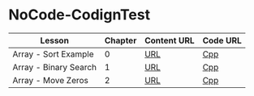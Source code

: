# NoCode-CodignTest

| Lesson | Chapter | Content URL | Code URL |
|---     | ---     |---          |---       |
|Array - Sort Example|0|[URL](https://velog.io/@lottocomeon/Array-Basic) | [Cpp](https://github.com/ChaejinE/NoCode-CodignTest/blob/main/0.Array/sort_ex.cpp)|
|Array - Binary Search|1|[URL](https://velog.io/@lottocomeon/Array-Binary-Search)| [Cpp](https://github.com/ChaejinE/NoCode-CodignTest/blob/main/0.Array/binary_search.cpp)
|Array - Move Zeros|2|[URL](https://velog.io/@lottocomeon/Array-move-zeros)| [Cpp](https://github.com/ChaejinE/NoCode-CodignTest/blob/main/0.Array/move_zeros.cpp)